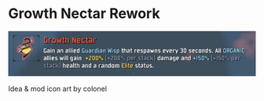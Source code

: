 # Growth Nectar Rework
![new stats](https://github.com/royal0959/R2NectarReworkMod/blob/main/new_stats.png?raw=true)

Idea & mod icon art by colonel